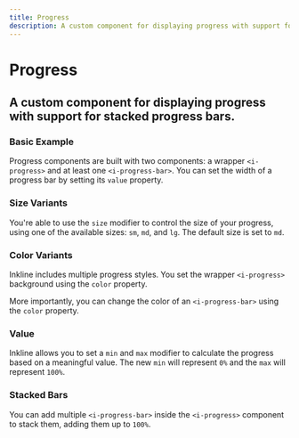 ```yaml
---
title: Progress
description: A custom component for displaying progress with support for stacked progress bars.
---
```


<script setup>
import * as examples from '../examples';
</script>

# Progress
## A custom component for displaying progress with support for stacked progress bars.

### Basic Example
Progress components are built with two components: a wrapper `<i-progress>` and at least one `<i-progress-bar>`. You can set the width of a progress bar by setting its `value` property.

<example :component="examples.IProgressBasicExample" :html="examples.IProgressBasicExampleHTML"></example>

### Size Variants
You're able to use the `size` modifier to control the size of your progress, using one of the available sizes: `sm`, `md`, and `lg`. 
The default size is set to `md`.

<example :component="examples.IProgressSizeVariantsExample" :html="examples.IProgressSizeVariantsExampleHTML"></example>

### Color Variants
Inkline includes multiple progress styles. You set the wrapper `<i-progress>` background using the `color` property.

<example :component="examples.IProgressColorVariantsExample" :html="examples.IProgressColorVariantsExampleHTML"></example>

More importantly, you can change the color of an `<i-progress-bar>` using the `color` property.

<example :component="examples.IProgressBarColorVariantsExample" :html="examples.IProgressBarColorVariantsExampleHTML"></example>

### Value
Inkline allows you to set a `min` and `max` modifier to calculate the progress based on a meaningful value. The new `min` will represent `0%` and the `max` will represent `100%`.

<example :component="examples.IProgressValueExample" :html="examples.IProgressValueExampleHTML"></example>

### Stacked Bars
You can add multiple `<i-progress-bar>` inside the `<i-progress>` component to stack them, adding them up to `100%`.

<example :component="examples.IProgressStackedExample" :html="examples.IProgressStackedExampleHTML"></example>
